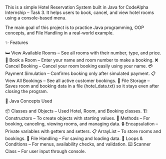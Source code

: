 This is a simple Hotel Reservation System built in Java for CodeAlpha Internship – Task 3.
It helps users to book, cancel, and view hotel rooms using a console-based menu.

The main goal of this project is to practice Java programming, OOP concepts, and File Handling in a real-world example.

✨ Features

🛏️ View Available Rooms – See all rooms with their number, type, and price.
🛒 Book a Room – Enter your name and room number to make a booking.
❌ Cancel Booking – Cancel your room booking easily using your name.
💳 Payment Simulation – Confirms booking only after simulated payment.
📋 View All Bookings – See all active customer bookings.
💾 File Storage – Saves room and booking data in a file (hotel_data.txt) so it stays even after closing the program.

🧠 Java Concepts Used

📦 Classes and Objects – Used Hotel, Room, and Booking classes.
🏗️ Constructors – To create objects with starting values.
🧩 Methods – For booking, canceling, viewing rooms, and managing data.
🔒 Encapsulation – Private variables with getters and setters.
📋 ArrayList – To store rooms and bookings.
💾 File Handling – For saving and loading data.
🔁 Loops & Conditions – For menus, availability checks, and validation.
⌨️ Scanner Class – For user input through console.
